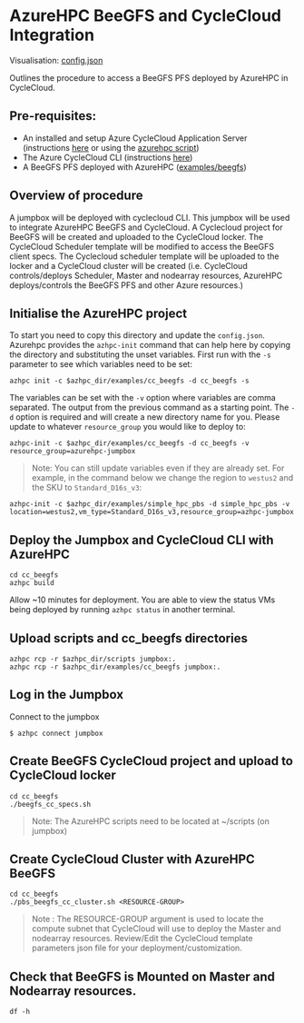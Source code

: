 # AzureHPC BeeGFS and CycleCloud Integration

Visualisation: [config.json](https://azurehpc.azureedge.net/?o=https://raw.githubusercontent.com/Azure/azurehpc/master/examples/cc_beegfs/config.json)

Outlines the procedure to access a BeeGFS PFS deployed by AzureHPC in CycleCloud.

## Pre-requisites:

* An installed and setup Azure CycleCloud Application Server (instructions [here](https://docs.microsoft.com/en-us/azure/cyclecloud/quickstart-install-cyclecloud) or using the [azurehpc script](https://github.com/Azure/azurehpc/tree/master/examples/cycleserver))
* The Azure CycleCloud CLI (instructions [here](https://docs.microsoft.com/en-us/azure/cyclecloud/install-cyclecloud-cli))
* A BeeGFS PFS deployed with AzureHPC ([examples/beegfs](https://github.com/Azure/azurehpc/tree/master/examples/beegfs))

## Overview of procedure

A jumpbox will be deployed with cyclecloud CLI. This jumpbox will be used to integrate AzureHPC BeeGFS and CycleCloud. A Cyclecloud project for BeeGFS will be created and uploaded to the CycleCloud locker. The CycleCloud Scheduler template will be modified to access the BeeGFS client specs. The Cyclecloud scheduler template will be uploaded to the locker and a CycleCloud cluster will be created (i.e. CycleCloud controls/deploys Scheduler, Master and nodearray resources, AzureHPC deploys/controls the BeeGFS PFS and other Azure resources.)

## Initialise the AzureHPC project

To start you need to copy this directory and update the `config.json`.  Azurehpc provides the `azhpc-init` command that can help here by copying the directory and substituting the unset variables.  First run with the `-s` parameter to see which variables need to be set:

```
azhpc init -c $azhpc_dir/examples/cc_beegfs -d cc_beegfs -s
```

The variables can be set with the `-v` option where variables are comma separated.  The output from the previous command as a starting point.  The `-d` option is required and will create a new directory name for you.  Please update to whatever `resource_group` you would like to deploy to:

```
azhpc-init -c $azhpc_dir/examples/cc_beegfs -d cc_beegfs -v resource_group=azurehpc-jumpbox
```

> Note:  You can still update variables even if they are already set.  For example, in the command below we change the region to `westus2` and the SKU to `Standard_D16s_v3`:

```
azhpc-init -c $azhpc_dir/examples/simple_hpc_pbs -d simple_hpc_pbs -v location=westus2,vm_type=Standard_D16s_v3,resource_group=azhpc-jumpbox
```

## Deploy the Jumpbox and CycleCloud CLI with AzureHPC

```
cd cc_beegfs
azhpc build
```

Allow ~10 minutes for deployment.  You are able to view the status VMs being deployed by running `azhpc status` in another terminal.

## Upload scripts and cc_beegfs directories

```
azhpc rcp -r $azhpc_dir/scripts jumpbox:.
azhpc rcp -r $azhpc_dir/examples/cc_beegfs jumpbox:.
```

## Log in the Jumpbox

Connect to the jumpbox

```
$ azhpc connect jumpbox
```

## Create BeeGFS CycleCloud project and upload to CycleCloud locker

```
cd cc_beegfs
./beegfs_cc_specs.sh
```
>Note: The AzureHPC scripts need to be located at ~/scripts (on jumpbox)
 
## Create CycleCloud Cluster with AzureHPC BeeGFS

```
cd cc_beegfs
./pbs_beegfs_cc_cluster.sh <RESOURCE-GROUP>
```
>Note : The RESOURCE-GROUP argument is used to locate the compute subnet that CycleCloud will use to deploy the Master and nodearray resources. Review/Edit the CycleCloud template parameters json file for your deployment/customization.

## Check that BeeGFS is Mounted on Master and Nodearray resources.

```
df -h
```
